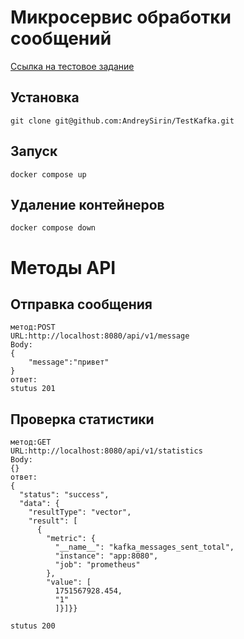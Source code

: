 # Микросервис обработки сообщений

[Ссылка на тестовое задание](https://docs.google.com/document/u/0/d/13JHrzO9HuExWe_X0WrJzD8TPk3UHyTowUHCJHA5RFuY/mobilebasic?pli=1)

## Установка
```shell
git clone git@github.com:AndreySirin/TestKafka.git
```
## Запуск
```shell
docker compose up
```
## Удаление контейнеров
```shell
docker compose down
```

# Методы API
## Отправка сообщения
```shell
метод:POST
URL:http://localhost:8080/api/v1/message
Body:
{
    "message":"привет"
}
ответ: 
stutus 201
```

## Проверка статистики
```shell
метод:GET
URL:http://localhost:8080/api/v1/statistics
Body:
{}
ответ: 
{
  "status": "success",
  "data": {
    "resultType": "vector",
    "result": [
      {
        "metric": {
          "__name__": "kafka_messages_sent_total",
          "instance": "app:8080",
          "job": "prometheus"
        },
        "value": [
          1751567928.454,
          "1"
          ]}]}}

stutus 200
```

